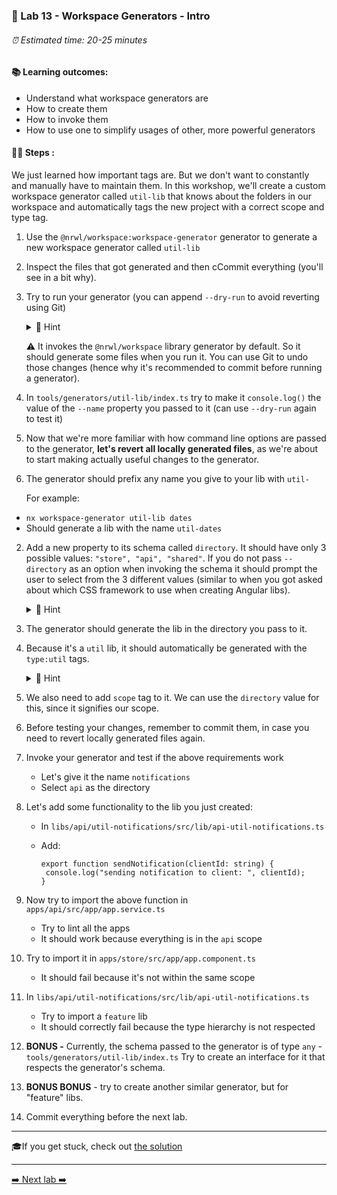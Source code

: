 ### 🧸️ Lab 13 - Workspace Generators - Intro

###### ⏰ Estimated time: 20-25 minutes

#### 📚 Learning outcomes:

- Understand what workspace generators are
- How to create them
- How to invoke them 
- How to use one to simplify usages of other, more powerful generators

#### 🏋️‍♀️ Steps :

We just learned how important tags are. But we don't want to constantly and manually 
have to maintain them. In this workshop, we'll create a custom workspace generator
called `util-lib` that knows about the folders in our workspace and automatically tags the new project
with a correct scope and type tag.

1. Use the `@nrwl/workspace:workspace-generator` generator to generate a new
workspace generator called `util-lib`

2. Inspect the files that got generated and then cCommit everything (you'll see in a bit why).

2. Try to run your generator (you can append `--dry-run` to avoid reverting using Git)

   <details>
   <summary>🐳 Hint</summary>

   Inspect the [Workspace generators docs](https://nx.dev/latest/angular/generators/workspace-generators#workspace-generators)
   for details on how to run it.

   </details>
   
   ⚠️ It invokes the `@nrwl/workspace` library generator by default. So it should generate some files when you run it.
   You can use Git to undo those changes (hence why it's recommended to commit before running a generator).

3. In `tools/generators/util-lib/index.ts` try to make it `console.log()` the value of the `--name` property you passed to it (can use `--dry-run` again to test it)

4. Now that we're more familiar with how command line options are passed to the generator,
**let's revert all locally generated files**, as we're about to start making actually useful changes to the generator.

3. The generator should prefix any name you give to your lib with `util-`

   For example:
  - `nx workspace-generator util-lib dates`
  - Should generate a lib with the name `util-dates`

2. Add a new property to its schema called `directory`. It should have only 3 possible values:
`"store", "api", "shared"`. If you do not pass `--directory` as an option when invoking the
schema it should prompt the user to select from the 3 different values (similar to when you got 
asked about which CSS framework to use when creating Angular libs).

   <details>
   <summary>🐳 Hint</summary>

   [Adding dynamic prompts](https://nx.dev/latest/angular/generators/workspace-generators#adding-dynamic-prompts)

   </details>
    
3. The generator should generate the lib in the directory you pass to it.

4. Because it's a `util` lib, it should automatically be generated with the `type:util` tags.

   <details>
   <summary>🐳 Hint</summary>
   
   Consult the `@nrwl/workspace:lib` [docs](https://nx.dev/latest/angular/workspace/library)
   for possible options you can pass to it.

   </details>

5. We also need to add `scope` tag to it. We can use the `directory` value for this, since it signifies our scope.

6. Before testing your changes, remember to commit them, in case you need to revert
locally generated files again.

4. Invoke your generator and test if the above requirements work
    - Let's give it the name `notifications`
    - Select `api` as the directory

6. Let's add some functionality to the lib you just created:
    - In `libs/api/util-notifications/src/lib/api-util-notifications.ts`
    - Add:
   
        ```
       export function sendNotification(clientId: string) {
         console.log("sending notification to client: ", clientId);
       }
       ```

7. Now try to import the above function in `apps/api/src/app/app.service.ts`
    - Try to lint all the apps
    - It should work because everything is in the `api` scope
    
8. Try to import it in `apps/store/src/app/app.component.ts`
    - It should fail because it's not within the same scope
    
9. In `libs/api/util-notifications/src/lib/api-util-notifications.ts`
    - Try to import a `feature` lib
    - It should correctly fail because the type hierarchy is not respected
    
10. **BONUS -** Currently, the schema passed to the generator is of type `any` - `tools/generators/util-lib/index.ts`
Try to create an interface for it that respects the generator's schema.

11. **BONUS BONUS** - try to create another similar generator, but for "feature" libs.
12. Commit everything before the next lab.

---

🎓If you get stuck, check out [the solution](SOLUTION.md)

---

[➡️ Next lab ➡️](../lab14/LAB.md)
